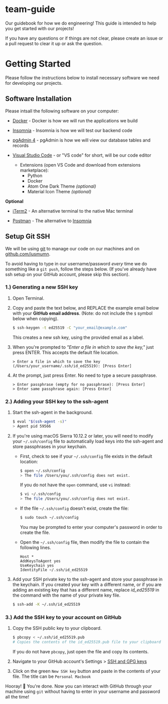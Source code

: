 # team-guide

Our guidebook for how we do engineering! This guide is intended to help you get started with our projects!

If you have any questions or if things are not clear, please create an issue or a pull request to clear it up or ask the question.

# Getting Started

Please follow the instructions below to install necessary software we need for developing our projects.

## Software Installation

Please intsall the following software on your computer:

- [Docker](https://www.docker.com/products/docker-desktop) - Docker is how we will run the applications we build

- [Insomnia](https://insomnia.rest/download) - Insomnia is how we will test our backend code

- [pgAdmin 4](https://ftp.postgresql.org/pub/pgadmin/pgadmin4/v5.3/macos/pgadmin4-5.3.dmg) - pgAdmin is how we will view our database tables and records

- [Visual Studio Code](https://code.visualstudio.com/) - or "VS code" for short, will be our code editor
    - Extensions (open VS Code and download from extensions marketplace):
        - Python
        - Docker
        - Atom One Dark Theme _(optional)_
        - Material Icon Theme _(optional)_

**Optional**

- [iTerm2](https://iterm2.com/downloads.html) - An alternative terminal to the native Mac terminal

- [Postman](https://www.postman.com/downloads/) - The alternative to [Insomnia](https://insomnia.rest/download)

## Setup Git SSH

We will be using [git](https://git-scm.com/downloads/) to manage our code on our machines and on [github.com/iusmumn](https://github.com/iusmumn).

To avoid having to type in our username/password _every_ time we do something like a `git push`, follow the steps below. (If you've already have ssh setup on your GitHub account, please skip this section).

### 1.) Generating a new SSH key

1. Open Terminal.

1. Copy and paste the text below, and REPLACE the example email below with your **GitHub email address**. (Note: do not include the `$` symbol below when copying).

    ```bash
    $ ssh-keygen -t ed25519 -C "your_email@example.com"
    ```
    This creates a new ssh key, using the provided email as a label.
1. When you're prompted to _"Enter a file in which to save the key,"_ just press ENTER. This accepts the default file location.

    ```
    > Enter a file in which to save the key (/Users/your_username/.ssh/id_ed25519): [Press Enter]
    ```
1. At the prompt, just press Enter. No need to type a secure passphrase.

    ```
    > Enter passphrase (empty for no passphrase): [Press Enter]
    > Enter same passphrase again: [Press Enter]
    ```

### 2.) Adding your SSH key to the ssh-agent

1. Start the ssh-agent in the background.

    ```bash
    $ eval "$(ssh-agent -s)"
    > Agent pid 59566
    ```

1. If you're using macOS Sierra 10.12.2 or later, you will need to modify your `~/.ssh/config` file to automatically load keys into the ssh-agent and store passphrases in your keychain.

    - First, check to see if your `~/.ssh/config` file exists in the default location:

        ```bash
        $ open ~/.ssh/config
        > The file /Users/you/.ssh/config does not exist.
        ```

        If you do not have the `open` command, use `vi` instead:

        ```bash
        $ vi ~/.ssh/config
        > The file /Users/you/.ssh/config does not exist.
        ```

    - If the file `~/.ssh/config` doesn't exist, create the file:

        ```bash
        $ sudo touch ~/.ssh/config
        ```

        You may be prompted to enter your computer's password in order to create the file.

    - Open the `~/.ssh/config` file, then modify the file to contain the following lines.

        ```
        Host *
        AddKeysToAgent yes
        UseKeychain yes
        IdentityFile ~/.ssh/id_ed25519
        ```

1. Add your SSH private key to the ssh-agent and store your passphrase in the keychain. If you created your key with a different name, or if you are adding an existing key that has a different name, replace _id_ed25519_ in the command with the name of your private key file.

    ```bash
    $ ssh-add -K ~/.ssh/id_ed25519
    ```
### 3.) Add the SSH key to your account on GitHub

1. Copy the SSH public key to your clipboard.

    ```bash
    $ pbcopy < ~/.ssh/id_ed25519.pub
    # Copies the contents of the id_ed25519.pub file to your clipboard
    ```

    If you do not have `pbcopy`, just open the file and copy its contents.

1. Navigate to your GitHub account's Settings > [SSH and GPG keys](https://github.com/settings/keys)

1. Click on the green `New SSH key` button and paste in the contents of your file. The title can be `Personal Macbook`


Hooray! 🎉 You're done. Now you can interact with GitHub through your machine using `git` without having to enter in your username and password all the time!